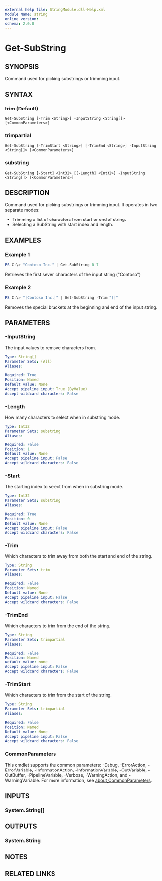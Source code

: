 ```yaml
---
external help file: StringModule.dll-Help.xml
Module Name: string
online version:
schema: 2.0.0
---
```


# Get-SubString

## SYNOPSIS
Command used for picking substrings or trimming input.

## SYNTAX

### trim (Default)
```
Get-SubString [-Trim <String>] -InputString <String[]> [<CommonParameters>]
```

### trimpartial
```
Get-SubString [-TrimStart <String>] [-TrimEnd <String>] -InputString <String[]> [<CommonParameters>]
```

### substring
```
Get-SubString [-Start] <Int32> [[-Length] <Int32>] -InputString <String[]> [<CommonParameters>]
```

## DESCRIPTION
Command used for picking substrings or trimming input.
It operates in two separate modes:

* Trimming a list of characters from start or end of string.
* Selecting a SubString with start index and length.

## EXAMPLES

### Example 1
```powershell
PS C:\> "Contoso Inc." | Get-SubString 0 7
```

Retrieves the first seven characters of the input string ("Contoso")

### Example 2
```powershell
PS C:\> "[Contoso Inc.]" | Get-SubString -Trim "[]"
```

Removes the special brackets at the beginning and end of the input string.

## PARAMETERS

### -InputString
The input values to remove characters from.

```yaml
Type: String[]
Parameter Sets: (All)
Aliases:

Required: True
Position: Named
Default value: None
Accept pipeline input: True (ByValue)
Accept wildcard characters: False
```

### -Length
How many characters to select when in substring mode.

```yaml
Type: Int32
Parameter Sets: substring
Aliases:

Required: False
Position: 1
Default value: None
Accept pipeline input: False
Accept wildcard characters: False
```

### -Start
The starting index to select from when in substring mode.

```yaml
Type: Int32
Parameter Sets: substring
Aliases:

Required: True
Position: 0
Default value: None
Accept pipeline input: False
Accept wildcard characters: False
```

### -Trim
Which characters to trim away from both the start and end of the string.

```yaml
Type: String
Parameter Sets: trim
Aliases:

Required: False
Position: Named
Default value: None
Accept pipeline input: False
Accept wildcard characters: False
```

### -TrimEnd
Which characters to trim from the end of the string.

```yaml
Type: String
Parameter Sets: trimpartial
Aliases:

Required: False
Position: Named
Default value: None
Accept pipeline input: False
Accept wildcard characters: False
```

### -TrimStart
Which characters to trim from the start of the string.

```yaml
Type: String
Parameter Sets: trimpartial
Aliases:

Required: False
Position: Named
Default value: None
Accept pipeline input: False
Accept wildcard characters: False
```

### CommonParameters
This cmdlet supports the common parameters: -Debug, -ErrorAction, -ErrorVariable, -InformationAction, -InformationVariable, -OutVariable, -OutBuffer, -PipelineVariable, -Verbose, -WarningAction, and -WarningVariable. For more information, see [about_CommonParameters](http://go.microsoft.com/fwlink/?LinkID=113216).

## INPUTS

### System.String[]

## OUTPUTS

### System.String

## NOTES

## RELATED LINKS

